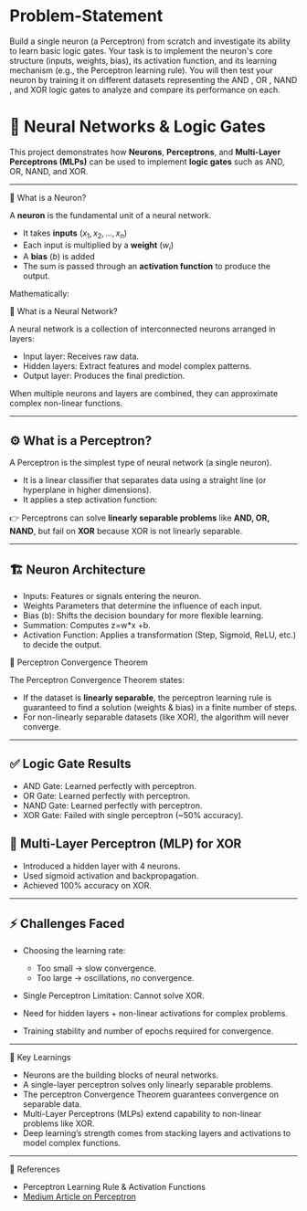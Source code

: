 # Problem-Statement
Build a single neuron (a Perceptron) from scratch and investigate its ability to learn basic logic gates.
Your task is to implement the neuron's core structure (inputs, weights, bias), its activation function,
and its learning mechanism (e.g., the Perceptron learning rule). You will then test your neuron by
training it on different datasets representing the AND , OR , NAND , and XOR logic gates to analyze and
compare its performance on each.



# 🔌 Neural Networks & Logic Gates

This project demonstrates how **Neurons**, **Perceptrons**, and **Multi-Layer Perceptrons (MLPs)** can be used to implement **logic gates** such as AND, OR, NAND, and XOR.

---

 🧩 What is a Neuron?

A **neuron** is the fundamental unit of a neural network.

* It takes **inputs** ($x_1, x_2, \dots, x_n$)
* Each input is multiplied by a **weight** ($w_i$)
* A **bias** ($b$) is added
* The sum is passed through an **activation function** to produce the output.

Mathematically:



🧠 What is a Neural Network?

A neural network is a collection of interconnected neurons arranged in layers:

* Input layer: Receives raw data.
* Hidden layers: Extract features and model complex patterns.
* Output layer: Produces the final prediction.

When multiple neurons and layers are combined, they can approximate complex non-linear functions.

---

## ⚙️ What is a Perceptron?

A Perceptron is the simplest type of neural network (a single neuron).

* It is a linear classifier that separates data using a straight line (or hyperplane in higher dimensions).
* It applies a step activation function:



👉 Perceptrons can solve **linearly separable problems** like **AND, OR, NAND**, but fail on **XOR** because XOR is not linearly separable.

---

## 🏗️ Neuron Architecture

* Inputs: Features or signals entering the neuron.
* Weights  Parameters that determine the influence of each input.
* Bias (b): Shifts the decision boundary for more flexible learning.
* Summation: Computes z=w*x +b.
* Activation Function: Applies a transformation (Step, Sigmoid, ReLU, etc.) to decide the output.



 📐 Perceptron Convergence Theorem

The Perceptron Convergence Theorem states:

* If the dataset is **linearly separable**, the perceptron learning rule is guaranteed to find a solution (weights & bias) in a finite number of steps.
* For non-linearly separable datasets (like XOR), the algorithm will never converge.

---

## ✅ Logic Gate Results

* AND Gate: Learned perfectly with perceptron.
* OR Gate: Learned perfectly with perceptron.
* NAND Gate: Learned perfectly with perceptron.
* XOR Gate: Failed with single perceptron (\~50% accuracy).



## 🔄 Multi-Layer Perceptron (MLP) for XOR

* Introduced a hidden layer with 4 neurons.
* Used sigmoid activation and backpropagation.
* Achieved 100% accuracy  on XOR.



---

## ⚡ Challenges Faced

* Choosing the learning rate:

  * Too small → slow convergence.
  * Too large → oscillations, no convergence.
* Single Perceptron Limitation: Cannot solve XOR.
* Need for hidden layers + non-linear activations for complex problems.
* Training stability and number of epochs required for convergence.

---

📝 Key Learnings

* Neurons are the building blocks of neural networks.
* A single-layer perceptron solves only linearly separable problems.
* The perceptron Convergence Theorem guarantees convergence on separable data.
* Multi-Layer Perceptrons (MLPs) extend capability to non-linear problems like XOR.
* Deep learning’s strength comes from  stacking layers and activations to model complex functions.

---

 📌 References

* Perceptron Learning Rule & Activation Functions
* [Medium Article on Perceptron](https://medium.com/codex/single-layer-perceptron-and-activation-function-b6b74b4aae66)





